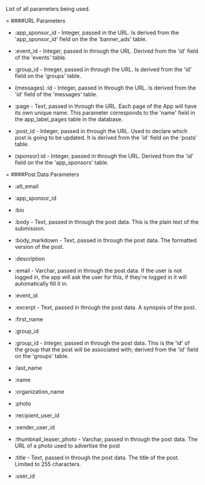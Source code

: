 List of all parameters being used.

=
####URL Parameters

* :app_sponsor_id - Integer, passed in the URL. Is derived from the 'app_sponsor_id' field on the the 'banner_ads' table.

* :event_id - Integer, passed in through the URL. Derived from the 'id' field of the 'events' table.

* :group_id - Integer, passed in through the URL. Is derived from the 'id' field on the 'groups' table.

* (messages) :id - Integer, passed in through the URL. Is derived from the 'id' field of the 'messages' table.

* :page - Text, passed in through the URL. Each page of the App will have its own unique name. This parameter corresponds to the 'name' field in the app_label_pages table in the database.

* :post_id - Integer, passed in through the URL. Used to declare which post is going to be updated. It is derived from the 'id' field on the 'posts' table.

* (sponsor):id - Integer, passed in through the URL. Derived from the 'id' field on the the 'app_sponsors' table.

=
####Post Data Parameters

* :alt_email

* :app_sponsor_id

* :bio

* :body - Text, passed in through the post data. This is the plain text of the submission.

* :body_markdown - Text, passed in through the post data. The formatted version of the post.

* :description

* :email - Varchar, passed in through the post data. If the user is not logged in, the app will ask the user for this, if they're logged in it will automatically fill it in.

* :event_id

* :excerpt - Text, passed in through the post data. A synopsis of the post.

* :first_name

* :group_id

* :group_id - Integer, passed in through the post data. This is the 'id' of the group that the post will be associated with; derived from the 'id' field on the 'groups' table.

* :last_name

* :name

* :organization_name


* :photo

* :recipient_user_id

* :sender_user_id

* :thumbnail_teaser_photo - Varchar, passed in through the post data. The URL of a photo used to advertise the post

* :title - Text, passed in through the post data. The title of the post. Limited to 255 characters.

* :user_id